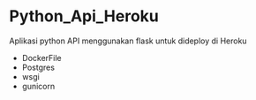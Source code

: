 # Python_Api_Heroku
Aplikasi python API menggunakan flask untuk dideploy di Heroku

- DockerFile
- Postgres
- wsgi
- gunicorn
